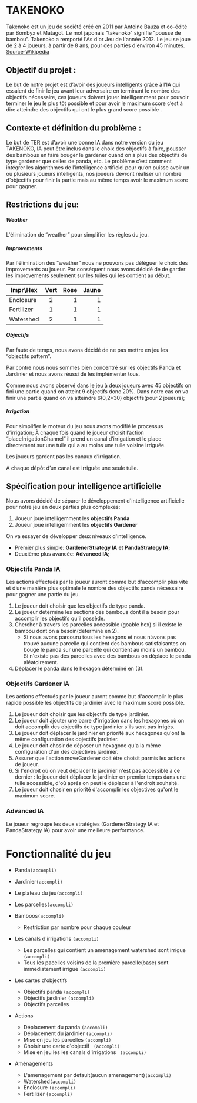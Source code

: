 # TAKENOKO
Takenoko est un jeu de société créé en 2011 par Antoine Bauza et co-édité par Bombyx et
Matagot. Le mot japonais "takenoko" signifie "pousse de bambou". Takenoko a remporté l'As
d'or Jeu de l'année 2012. Le jeu se joue de 2 à 4 joueurs, à partir de 8 ans, pour des parties
d'environ 45 minutes.
[Source-Wikipedia](https://fr.wikipedia.org/wiki/Takenoko)


## Objectif du projet :

 Le but de notre projet est d’avoir des joueurs intelligents grâce à l’IA qui essaient de finir le jeu avant leur adversaire en terminant le nombre des objectifs nécessaire, ces joueurs doivent jouer intelligemment pour pouvoir terminer le jeu le plus tôt possible et pour avoir le maximum score c’est à dire atteindre des objectifs qui ont le plus grand score possible .

## Contexte et définition du problème :

   Le but de TER est d’avoir une bonne IA dans notre version du jeu TAKENOKO, IA peut être inclus dans le choix des objectifs à faire, pousser des bambous en faire bouger le gardener quand on a plus des objectifs de type gardener que celles de panda, etc.
Le problème c’est comment intégrer les algorithmes de l’intelligence artificiel pour qu’on puisse avoir un ou plusieurs joueurs intelligents, nos joueurs devront réaliser un nombre d’objectifs pour finir la partie mais au même temps avoir le maximum score pour gagner.

## Restrictions du jeu:

##### Weather
L'élimination de “weather” pour simplifier les règles du jeu.

##### Improvements
Par l'élimination des  “weather” nous ne pouvons pas déléguer le choix des improvements au joueur. Par conséquent nous avons décidé de de garder les improvements seulement sur les tuiles qui les contient au début.

| Impr\Hex      | Vert| Rose  | Jaune |
| ------------- |:----:|-----:|------:|
| Enclosure     | 2    |    1 |      1|
| Fertilizer     | 1    |    1 |      1|
| Watershed     | 2    |    1 |      1|

##### Objectifs
Par faute de temps, nous avons décidé de ne pas mettre en jeu les “objectifs pattern”. 

Par contre nous nous sommes bien concentré sur les objectifs Panda et Jardinier et nous avons réussi de les implémenter tous.

Comme nous avons observé dans le jeu à deux joueurs avec 45 objectifs on fini une partie quand on atteint 9 objectifs donc 20%. Dans notre cas on va finir une partie quand on va atteindre 6(0,2*30) objectifs(pour 2 joueurs);

##### Irrigation
Pour simplifier le moteur du jeu nous avons modifié le processus d’irrigation; À chaque fois quand le joueur choisit l’action “placeIrrigationChannel” il prend un canal d’irrigation et le place directement sur une tuile qui a au moins une tuile voisine irriguée.

Les joueurs gardent pas les canaux d’irrigation. 

A chaque dépôt d’un canal est irriguée une seule tuile.

## Spécification pour intelligence artificielle

Nous avons décidé de séparer le développement d'Intelligence artificielle pour notre jeu en deux parties plus complexes:
1. Joueur joue intelligemment les **objectifs Panda**
2. Joueur joue intelligemment les **objectifs Gardener**

On va essayer de développer deux niveaux d'intelligence.
* Premier plus simple: **GardenerStrategy IA** et **PandaStrategy IA**;
* Deuxième plus avancée: **Advanced IA**;

### Objectifs Panda IA
Les actions effectués par le joueur auront comme but d'accomplir plus vite et
d’une manière plus optimale le nombre des objectifs panda nécessaire pour gagner 
une partie du jeu.

1. Le joueur doit choisir que les objectifs de type panda.
2. Le joueur détermine les sections des bambous dont il a besoin pour accomplir les objectifs qu'il possède.
3. Chercher à travers les parcelles accessible (goable hex) si il existe le 
bambou dont on a besoin(determiné en 2).
    * Si nous avons parcouru tous les hexagons et nous n’avons pas trouvé aucune parcelle qui contient des bambous satisfaisantes on bouge le panda sur une parcelle qui contient au moins un bambou. Si n'existe pas des parcelles avec des bambous on déplace le panda aléatoirement.
4. Déplacer le panda dans le hexagon déterminé en (3).

### Objectifs Gardener IA 
Les actions effectués par le joueur auront comme but d'accomplir le plus rapide possible
les objectifs de jardinier avec le maximum score possible.

1. Le joueur doit choisir que les objectifs de type jardinier.
2. Le joueur doit ajouter une barre d'irrigation dans les hexagones où on doit accomplir des objectifs de type jardinier s'ils sont pas irrigés.
3. Le joueur doit déplacer le jardinier en priorité aux hexagones qu'ont la même configuration des objectifs jardinier.
4. Le joueur doit chosir de déposer un hexagone qu'a la même configuration d'un des objectives jardinier.
5. Assurer que l'action moveGardener doit étre choisit parmis les actions de joueur.
6. Si l'endroit où on veut déplacer le jardinier n'est pas accessible à ce dernier :
le joueur doit déplacer le jardinier en premier temps dans une tuile accessible, d'où aprés on peut le déplacer à  l'endroit souhaité.
7. Le joueur doit chosir en priorité d'accomplir les objectives qu'ont le maximum score.


### Advanced IA

Le joueur regroupe les deux stratégies (GardenerStrategy IA et PandaStrategy IA) pour avoir une meilleure performance.


# Fonctionnalité du jeu

* Panda`(accompli)`
* Jardinier`(accompli)`
* Le plateau du jeu`(accompli)`
* Les parcelles`(accompli)`
* Bamboos`(accompli)`
    * Restriction par nombre pour chaque couleur ` `
* Les canals d'irrigations `(accompli)`
    * Les parcelles qui contient un amenagement watershed sont irrigue `(accompli)`
    * Tous les pacelles voisins de la première parcelle(base) sont immediatement irrigue `(accompli)`
   
* Les cartes d'objectifs 
    * Objectifs panda `(accompli)`
    * Objectifs jardinier `(accompli) `
    * Objectifs parcelles ` `
    
* Actions
    * Déplacement du panda `(accompli)`
    * Déplacement du jardinier `(accompli)`
    * Mise en jeu les parcelles `(accompli)`
    * Choisir une carte d'objectif ` (accompli)`
    * Mise en jeu les les canals d'irrigations ` (accompli)`
    
* Aménagements
    * L'amenagement par default(aucun amenagement)`(accompli)`
    * Watershed`(accompli)`
    * Enclosure `(accompli)`
    * Fertilizer `(accompli)`
